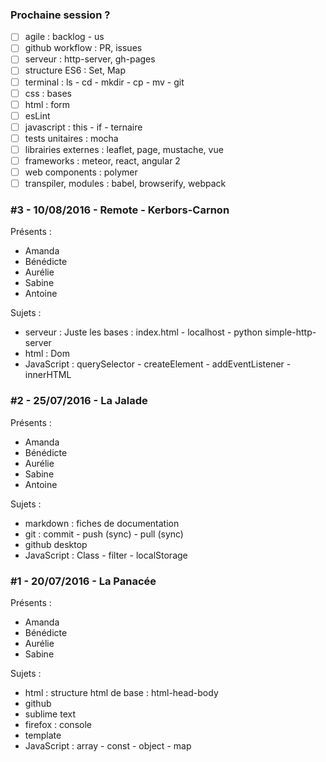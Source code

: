 ### Prochaine session ?
- [ ] agile : backlog - us
- [ ] github workflow : PR, issues
- [ ] serveur : http-server, gh-pages
- [ ] structure ES6 : Set, Map
- [ ] terminal : ls - cd - mkdir - cp - mv - git
- [ ] css : bases
- [ ] html : form
- [ ] esLint
- [ ] javascript : this - if - ternaire
- [ ] tests unitaires : mocha
- [ ] librairies externes : leaflet, page, mustache, vue
- [ ] frameworks : meteor, react, angular 2
- [ ] web components : polymer
- [ ] transpiler, modules : babel, browserify, webpack

### #3 - 10/08/2016 - Remote - Kerbors-Carnon
Présents :
* Amanda
* Bénédicte
* Aurélie
* Sabine
* Antoine

Sujets :
* serveur : Juste les bases : index.html - localhost - python simple-http-server
* html : Dom
* JavaScript : querySelector - createElement - addEventListener - innerHTML

### #2 - 25/07/2016 - La Jalade
Présents :
* Amanda
* Bénédicte
* Aurélie
* Sabine
* Antoine

Sujets :
* markdown : fiches de documentation
* git : commit - push (sync) - pull (sync)
* github desktop
* JavaScript : Class - filter - localStorage

### #1 - 20/07/2016 - La Panacée
Présents :
* Amanda
* Bénédicte
* Aurélie
* Sabine

Sujets :
* html : structure html de base : html-head-body
* github
* sublime text
* firefox : console
* template
* JavaScript : array - const - object - map
